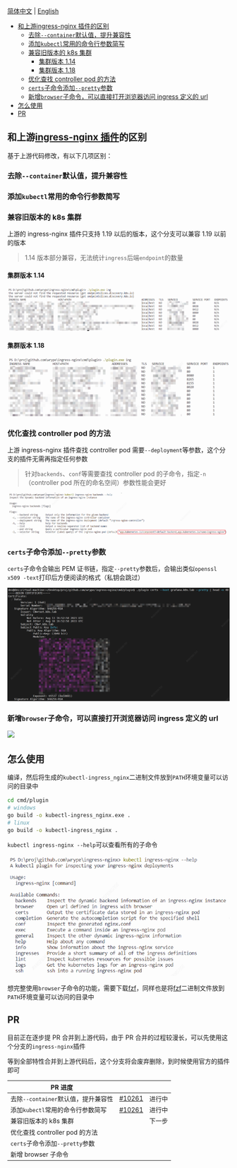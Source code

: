 [简体中文](./README.md) | [English](./README_EN.md)

- [和上游ingress-nginx 插件的区别](#和上游ingress-nginx-插件的区别)
  - [去除`--container`默认值，提升兼容性](#去除--container默认值提升兼容性)
  - [添加`kubectl`常用的命令行参数简写](#添加kubectl常用的命令行参数简写)
  - [兼容旧版本的 k8s 集群](#兼容旧版本的-k8s-集群)
    - [集群版本 1.14](#集群版本-114)
    - [集群版本 1.18](#集群版本-118)
  - [优化查找 controller pod 的方法](#优化查找-controller-pod-的方法)
  - [`certs`子命令添加`--pretty`参数](#certs子命令添加--pretty参数)
  - [新增`browser`子命令，可以直接打开浏览器访问 ingress 定义的 url](#新增browser子命令可以直接打开浏览器访问-ingress-定义的-url)
- [怎么使用](#怎么使用)
- [PR](#pr)

## 和上游[ingress-nginx 插件](https://github.com/kubernetes/ingress-nginx/tree/main/cmd/plugin)的区别

基于上游代码修改，有以下几项区别：

### 去除`--container`默认值，提升兼容性

### 添加`kubectl`常用的命令行参数简写

### 兼容旧版本的 k8s 集群

上游的 ingress-nginx 插件只支持 1.19 以后的版本，这个分支可以兼容 1.19 以前的版本

> 1.14 版本部分兼容，无法统计`ingress`后端`endpoint`的数量

#### 集群版本 1.14

![](pics/Snipaste_2023-08-14_08-20-08.png)

#### 集群版本 1.18

![](pics/Snipaste_2023-08-14_08-24-06.png)

### 优化查找 controller pod 的方法

上游 ingress-nginx 插件查找 controller pod 需要`--deployment`等参数，这个分支的插件无需再指定任何参数

> 针对`backends`、`conf`等需要查找 controller pod 的子命令，指定`-n`（controller pod 所在的命名空间）参数性能会更好

![](pics/Snipaste_2023-08-13_23-35-57.png)

### `certs`子命令添加`--pretty`参数

`certs`子命令会输出 PEM 证书链，指定`--pretty`参数后，会输出类似`openssl x509 -text`打印后方便阅读的格式（私钥会跳过）

![](pics/Snipaste_2023-08-14_01-11-41.png)

### 新增`browser`子命令，可以直接打开浏览器访问 ingress 定义的 url

![](pics/ingress-nginx-1691943346342.gif)

## 怎么使用

编译，然后将生成的`kubectl-ingress_nginx`二进制文件放到`PATH`环境变量可以访问的目录中

```bash
cd cmd/plugin
# windows
go build -o kubectl-ingress_nginx.exe .
# linux
go build -o kubectl-ingress_nginx .
```

`kubectl ingress-nginx --help`可以查看所有的子命令

![](pics/Snipaste_2023-08-13_23-15-31.png)

想完整使用`browser`子命令的功能，需要下载[fzf](https://github.com/junegunn/fzf/releases)，同样也是将[fzf](https://github.com/junegunn/fzf/releases)二进制文件放到`PATH`环境变量可以访问的目录中

## PR

目前正在逐步提 PR 合并到上游代码，由于 PR 合并的过程较漫长，可以先使用这个分支的`ingress-nginx`插件

等到全部特性合并到上游代码后，这个分支将会废弃删除，到时候使用官方的插件即可

| PR 进度                             |                                                                  |        |
| ----------------------------------- | ---------------------------------------------------------------- | ------ |
| 去除`--container`默认值，提升兼容性 | [#10261](https://github.com/kubernetes/ingress-nginx/pull/10261) | 进行中 |
| 添加`kubectl`常用的命令行参数简写   | [#10261](https://github.com/kubernetes/ingress-nginx/pull/10261) | 进行中 |
| 兼容旧版本的 k8s 集群               |                                                                  | 下一步 |
| 优化查找 controller pod 的方法      |                                                                  |        |
| `certs`子命令添加`--pretty`参数     |                                                                  |        |
| 新增 browser 子命令                 |                                                                  |        |
